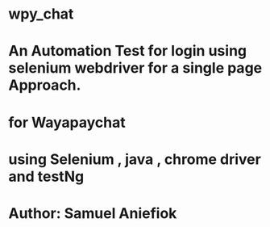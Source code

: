 # wpy_chat
# An Automation Test for login using selenium webdriver for a single page Approach.
# for Wayapaychat
# using Selenium , java , chrome driver and testNg
# Author: Samuel Aniefiok   